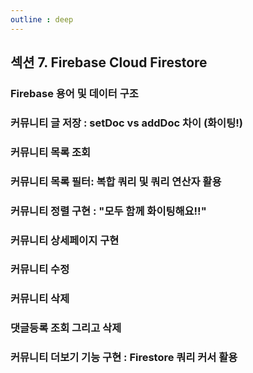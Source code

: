 ```yaml
--- 
outline : deep
---
```


## 섹션 7. Firebase Cloud Firestore
### Firebase 용어 및 데이터 구조
### 커뮤니티 글 저장 : setDoc vs addDoc 차이 (화이팅!)
### 커뮤니티 목록 조회
### 커뮤니티 목록 필터: 복합 쿼리 및 쿼리 연산자 활용
### 커뮤니티 정렬 구현 : "모두 함께 화이팅해요!!"
### 커뮤니티 상세페이지 구현
### 커뮤니티 수정
### 커뮤니티 삭제
### 댓글등록 조회 그리고 삭제
### 커뮤니티 더보기 기능 구현 : Firestore 쿼리 커서 활용